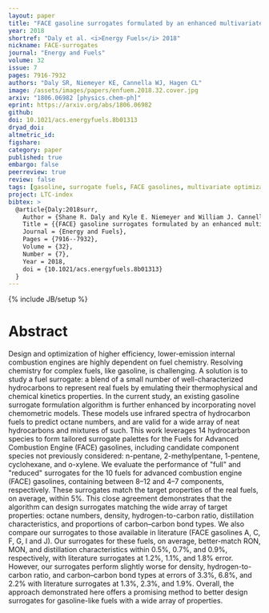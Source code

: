 ```yaml
---
layout: paper
title: "FACE gasoline surrogates formulated by an enhanced multivariate optimization framework"
year: 2018
shortref: "Daly et al. <i>Energy Fuels</i> 2018"
nickname: FACE-surrogates
journal: "Energy and Fuels"
volume: 32
issue: 7
pages: 7916-7932
authors: "Daly SR, Niemeyer KE, Cannella WJ, Hagen CL"
image: /assets/images/papers/enfuem.2018.32.cover.jpg
arxiv: "1806.06982 [physics.chem-ph]"
eprint: https://arxiv.org/abs/1806.06982
github:
doi: 10.1021/acs.energyfuels.8b01313
dryad_doi:
altmetric_id:
figshare:
category: paper
published: true
embargo: false
peerreview: true
review: false
tags: [gasoline, surrogate fuels, FACE gasolines, multivariate optimization]
project: LTC-index
bibtex: >
  @article{Daly:2018surr,
    Author = {Shane R. Daly and Kyle E. Niemeyer and William J. Cannella and Christopher L. Hagen},
    Title = {{FACE} gasoline surrogates formulated by an enhanced multivariate optimization framework},
    Journal = {Energy and Fuels},
    Pages = {7916--7932},
    Volume = {32},
    Number = {7},
    Year = 2018,
    doi = {10.1021/acs.energyfuels.8b01313}
  }
---
```

{% include JB/setup %}

# Abstract

Design and optimization of higher efficiency, lower-emission internal combustion engines are highly dependent on fuel chemistry. Resolving chemistry for complex fuels, like gasoline, is challenging. A solution is to study a fuel surrogate: a blend of a small number of well-characterized hydrocarbons to represent real fuels by emulating their thermophysical and chemical kinetics properties. In the current study, an existing gasoline surrogate formulation algorithm is further enhanced by incorporating novel chemometric models. These models use infrared spectra of hydrocarbon fuels to predict octane numbers, and are valid for a wide array of neat hydrocarbons and mixtures of such. This work leverages 14 hydrocarbon species to form tailored surrogate palettes for the Fuels for Advanced Combustion Engine (FACE) gasolines, including candidate component species not previously considered: n-pentane, 2-methylpentane, 1-pentene, cyclohexane, and o-xylene. We evaluate the performance of "full" and "reduced" surrogates for the 10 fuels for advanced combustion engine (FACE) gasolines, containing between 8–12 and 4–7 components, respectively. These surrogates match the target properties of the real fuels, on average, within 5%. This close agreement demonstrates that the algorithm can design surrogates matching the wide array of target properties: octane numbers, density, hydrogen-to-carbon ratio, distillation characteristics, and proportions of carbon–carbon bond types. We also compare our surrogates to those available in literature (FACE gasolines A, C, F, G, I and J). Our surrogates for these fuels, on average, better-match RON, MON, and distillation characteristics within 0.5%, 0.7%, and 0.9%, respectively, with literature surrogates at 1.2%, 1.1%, and 1.8% error. However, our surrogates perform slightly worse for density, hydrogen-to-carbon ratio, and carbon–carbon bond types at errors of 3.3%, 6.8%, and 2.2% with literature surrogates at 1.3%, 2.3%, and 1.9%. Overall, the approach demonstrated here offers a promising method to better design surrogates for gasoline-like fuels with a wide array of properties.
